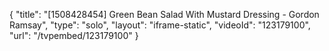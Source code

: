 {
    "title": "[1508428454] Green Bean Salad With Mustard Dressing - Gordon Ramsay",
    "type": "solo",
    "layout": "iframe-static",
    "videoId": "123179100",
    "url": "\/tvpembed\/123179100"
}